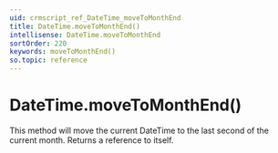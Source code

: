 ```yaml
---
uid: crmscript_ref_DateTime_moveToMonthEnd
title: DateTime.moveToMonthEnd()
intellisense: DateTime.moveToMonthEnd
sortOrder: 220
keywords: moveToMonthEnd()
so.topic: reference
---
```


# DateTime.moveToMonthEnd()

This method will move the current DateTime to the last second of the current month. Returns a reference to itself.

